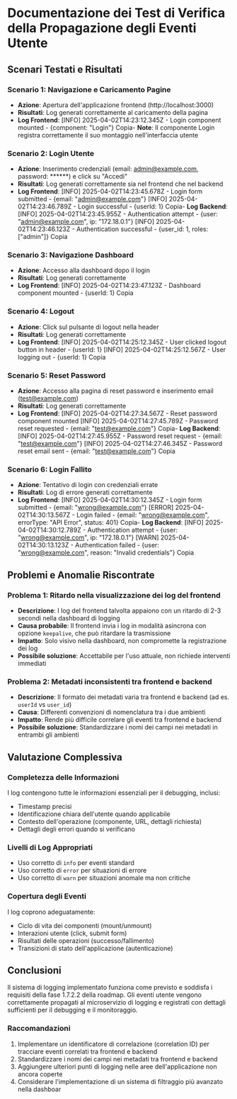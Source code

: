 # Documentazione dei Test di Verifica della Propagazione degli Eventi Utente

## Scenari Testati e Risultati

### Scenario 1: Navigazione e Caricamento Pagine
- **Azione**: Apertura dell'applicazione frontend (http://localhost:3000)
- **Risultati**: Log generati correttamente al caricamento della pagina
- **Log Frontend**:
[INFO] 2025-04-02T14:23:12.345Z - Login component mounted - {component: "Login"}
Copia- **Note**: Il componente Login registra correttamente il suo montaggio nell'interfaccia utente

### Scenario 2: Login Utente
- **Azione**: Inserimento credenziali (email: admin@example.com, password: ******) e click su "Accedi"
- **Risultati**: Log generati correttamente sia nel frontend che nel backend
- **Log Frontend**:
[INFO] 2025-04-02T14:23:45.678Z - Login form submitted - {email: "admin@example.com"}
[INFO] 2025-04-02T14:23:46.789Z - Login successful - {userId: 1}
Copia- **Log Backend**:
[INFO] 2025-04-02T14:23:45.955Z - Authentication attempt - {user: "admin@example.com", ip: "172.18.0.1"}
[INFO] 2025-04-02T14:23:46.123Z - Authentication successful - {user_id: 1, roles: ["admin"]}
Copia
### Scenario 3: Navigazione Dashboard
- **Azione**: Accesso alla dashboard dopo il login
- **Risultati**: Log generati correttamente
- **Log Frontend**:
[INFO] 2025-04-02T14:23:47.123Z - Dashboard component mounted - {userId: 1}
Copia
### Scenario 4: Logout
- **Azione**: Click sul pulsante di logout nella header
- **Risultati**: Log generati correttamente
- **Log Frontend**:
[INFO] 2025-04-02T14:25:12.345Z - User clicked logout button in header - {userId: 1}
[INFO] 2025-04-02T14:25:12.567Z - User logging out - {userId: 1}
Copia
### Scenario 5: Reset Password
- **Azione**: Accesso alla pagina di reset password e inserimento email (test@example.com)
- **Risultati**: Log generati correttamente
- **Log Frontend**:
[INFO] 2025-04-02T14:27:34.567Z - Reset password component mounted
[INFO] 2025-04-02T14:27:45.789Z - Password reset requested - {email: "test@example.com"}
Copia- **Log Backend**:
[INFO] 2025-04-02T14:27:45.955Z - Password reset request - {email: "test@example.com"}
[INFO] 2025-04-02T14:27:46.345Z - Password reset email sent - {email: "test@example.com"}
Copia
### Scenario 6: Login Fallito
- **Azione**: Tentativo di login con credenziali errate
- **Risultati**: Log di errore generati correttamente
- **Log Frontend**:
[INFO] 2025-04-02T14:30:12.345Z - Login form submitted - {email: "wrong@example.com"}
[ERROR] 2025-04-02T14:30:13.567Z - Login failed - {email: "wrong@example.com", errorType: "API Error", status: 401}
Copia- **Log Backend**:
[INFO] 2025-04-02T14:30:12.789Z - Authentication attempt - {user: "wrong@example.com", ip: "172.18.0.1"}
[WARN] 2025-04-02T14:30:13.123Z - Authentication failed - {user: "wrong@example.com", reason: "Invalid credentials"}
Copia
## Problemi e Anomalie Riscontrate

### Problema 1: Ritardo nella visualizzazione dei log del frontend
- **Descrizione**: I log del frontend talvolta appaiono con un ritardo di 2-3 secondi nella dashboard di logging
- **Causa probabile**: Il frontend invia i log in modalità asincrona con opzione `keepalive`, che può ritardare la trasmissione
- **Impatto**: Solo visivo nella dashboard, non compromette la registrazione dei log
- **Possibile soluzione**: Accettabile per l'uso attuale, non richiede interventi immediati

### Problema 2: Metadati inconsistenti tra frontend e backend
- **Descrizione**: Il formato dei metadati varia tra frontend e backend (ad es. `userId` vs `user_id`)
- **Causa**: Differenti convenzioni di nomenclatura tra i due ambienti
- **Impatto**: Rende più difficile correlare gli eventi tra frontend e backend
- **Possibile soluzione**: Standardizzare i nomi dei campi nei metadati in entrambi gli ambienti

## Valutazione Complessiva

### Completezza delle Informazioni
I log contengono tutte le informazioni essenziali per il debugging, inclusi:
- Timestamp precisi
- Identificazione chiara dell'utente quando applicabile
- Contesto dell'operazione (componente, URL, dettagli richiesta)
- Dettagli degli errori quando si verificano

### Livelli di Log Appropriati
- Uso corretto di `info` per eventi standard
- Uso corretto di `error` per situazioni di errore
- Uso corretto di `warn` per situazioni anomale ma non critiche

### Copertura degli Eventi
I log coprono adeguatamente:
- Ciclo di vita dei componenti (mount/unmount)
- Interazioni utente (click, submit form)
- Risultati delle operazioni (successo/fallimento)
- Transizioni di stato dell'applicazione (autenticazione)

## Conclusioni

Il sistema di logging implementato funziona come previsto e soddisfa i requisiti della fase 1.7.2.2 della roadmap. Gli eventi utente vengono correttamente propagati al microservizio di logging e registrati con dettagli sufficienti per il debugging e il monitoraggio.

### Raccomandazioni
1. Implementare un identificatore di correlazione (correlation ID) per tracciare eventi correlati tra frontend e backend
2. Standardizzare i nomi dei campi nei metadati tra frontend e backend
3. Aggiungere ulteriori punti di logging nelle aree dell'applicazione non ancora coperte
4. Considerare l'implementazione di un sistema di filtraggio più avanzato nella dashboar